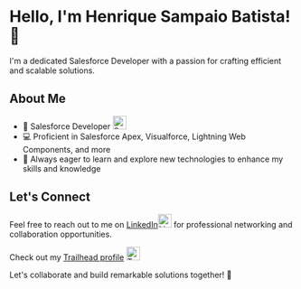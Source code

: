 # Hello, I'm Henrique Sampaio Batista! 👋

I'm a dedicated Salesforce Developer with a passion for crafting efficient and scalable solutions.

## About Me
- 💼 Salesforce Developer <img src="https://img.icons8.com/color/48/000000/salesforce.png" alt="Salesforce" width="24px"/>
- 💻 Proficient in Salesforce Apex, Visualforce, Lightning Web Components, and more
- 🌱 Always eager to learn and explore new technologies to enhance my skills and knowledge

## Let's Connect
Feel free to reach out to me on [LinkedIn](https://www.linkedin.com/in/henrique-sampaio-batista/)<img src="https://img.icons8.com/fluent/48/000000/linkedin.png" alt="LinkedIn" width="24px"/> for professional networking and collaboration opportunities.

Check out my [Trailhead profile](https://www.salesforce.com/trailblazer/henriquehsb) <img src="https://github.com/Henrique-HSB/Henrique-HSB/assets/80795657/76259383-9758-463e-9897-9b1caadf0a8f" alt="Trailhead" width="24px"/>

Let's collaborate and build remarkable solutions together! 🚀
